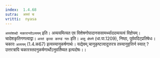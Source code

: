 ```yaml
---
index:  1.4.68
sutra:  अस्तं च
vritti:  nyasa
---
```


`अस्तंशब्दो मकारान्तोऽव्ययम्` इति। अव्ययमित्यत एव विशेषणोपादानससामर्थ्याददव्ययत्वं विज्ञेयम्। चादेशकृतिगणत्वाद्वा। `अस्तं कृत्वा काण्डं गतः` इति। `असु क्षेपणे` (धा.पा.1209), निष्ठा, पूर्ववदिट्प्रतिषेधः। चकारः `अव्ययम्` (1.4.क67) इत्यस्यानुकर्षणार्थः। यद्येवम्,चानुकृष्टत्वादुत्तरत्र तस्यानुवृत्तिर्न स्यात् ? उत्तरत्रापि चकारस्तदनुकर्षणार्थोऽनुवर्तिष्यत इत्यदोषः।।

